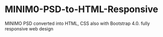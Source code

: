 # MINIM0-PSD-to-HTML-Responsive
MINIMO PSD converted into HTML, CSS also with Bootstrap 4.0. fully responsive web design
